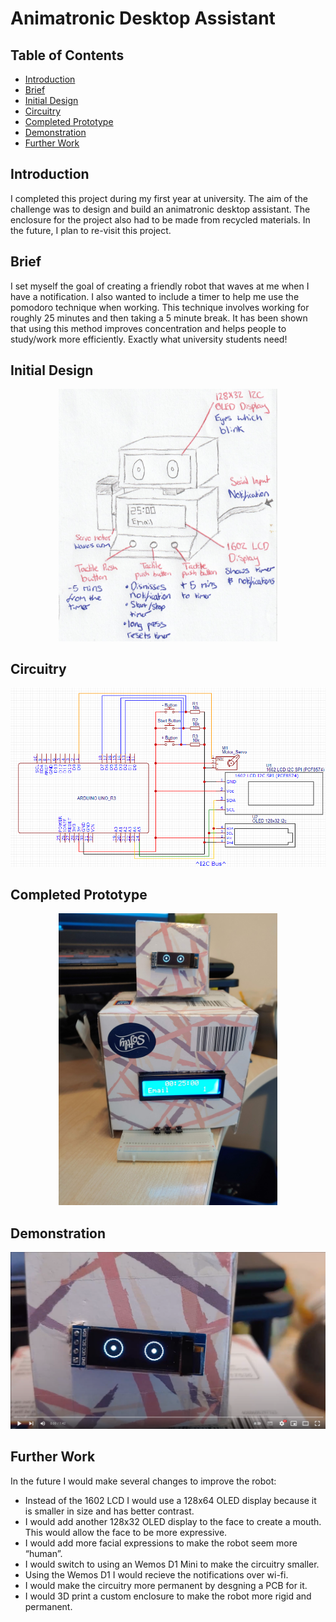 # Animatronic Desktop Assistant

## Table of Contents

- [Introduction](#introduction)
- [Brief](#brief)
- [Initial Design](#initial-design)
- [Circuitry](#circuitry)
- [Completed Prototype](#completed-prototype)
- [Demonstration](#demonstration)
- [Further Work](#further-work)

## Introduction

I completed this project during my first year at university. The aim of the challenge was to design and build an animatronic desktop assistant. The enclosure for the project also had to be made from recycled materials. In the future, I plan to re-visit this project.

## Brief

I set myself the goal of creating a friendly robot that waves at me when I have a notification. I also wanted to include a timer to help me use the pomodoro technique when working. This technique involves working for roughly 25 minutes and then taking a 5 minute break. It has been shown that using this method improves concentration and helps people to study/work more efficiently. Exactly what university students need!

## Initial Design

<p align="center">
 <img src="./Pictures/InitialDesign.png" width="350" />
</p>

## Circuitry

<p align="center">
 <img src="./Schematic/RobotSchematic.png"/>
</p>

## Completed Prototype

<p align="center">
 <img src="./Pictures/CompletedPrototype.jpg" width="350" />
</p>

## Demonstration

[<img src="./Pictures/DemoVideoScreenshot.png" alt="Demo Video" />](https://youtu.be/VEOOeeLE33o "Demo Video")

## Further Work

In the future I would make several changes to improve the robot:
- Instead of the 1602 LCD I would use a 128x64 OLED display because it is smaller in size and has better contrast. 
- I would add another 128x32 OLED display to the face to create a mouth. This would allow the face to be more expressive.
- I would add more facial expressions to make the robot seem more “human”.
- I would switch to using an Wemos D1 Mini to make the circuitry smaller.
- Using the Wemos D1 I would recieve the notifications over wi-fi.
- I would make the circuitry more permanent by desgning a PCB for it.
- I would 3D print a custom enclosure to make the robot more rigid and permanent.
